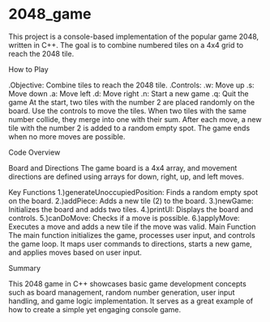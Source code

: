# 2048_game
This project is a console-based implementation of the popular game 2048, written in C++. The goal is to combine numbered tiles on a 4x4 grid to reach the 2048 tile.

How to Play

.Objective: Combine tiles to reach the 2048 tile.
.Controls:
  .w: Move up
  .s: Move down
  .a: Move left
  .d: Move right
  .n: Start a new game
  .q: Quit the game
At the start, two tiles with the number 2 are placed randomly on the board. Use the controls to move the tiles. When two tiles with the same number collide, they merge into one with their sum. After each move, a new tile with the number 2 is added to a random empty spot. The game ends when no more moves are possible.

Code Overview

Board and Directions
The game board is a 4x4 array, and movement directions are defined using arrays for down, right, up, and left moves.

Key Functions
1.)generateUnoccupiedPosition: Finds a random empty spot on the board.
2.)addPiece: Adds a new tile (2) to the board.
3.)newGame: Initializes the board and adds two tiles.
4.)printUI: Displays the board and controls.
5.)canDoMove: Checks if a move is possible.
6.)applyMove: Executes a move and adds a new tile if the move was valid.
Main Function
The main function initializes the game, processes user input, and controls the game loop. It maps user commands to directions, starts a new game, and applies moves based on user input.

Summary

This 2048 game in C++ showcases basic game development concepts such as board management, random number generation, user input handling, and game logic implementation. It serves as a great example of how to create a simple yet engaging console game.
